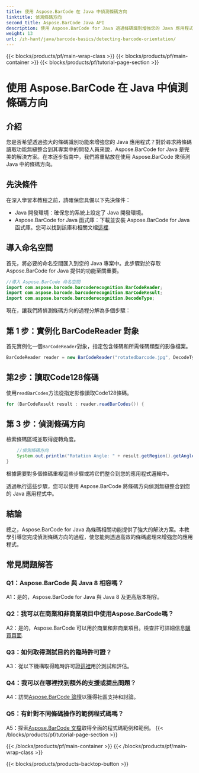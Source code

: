 ```yaml
---
title: 使用 Aspose.BarCode 在 Java 中偵測條碼方向
linktitle: 偵測條碼方向
second_title: Aspose.BarCode Java API
description: 使用 Aspose.BarCode for Java 透過條碼識別增強您的 Java 應用程式。按照我們的逐步指南輕鬆偵測條碼方向。
weight: 13
url: /zh-hant/java/barcode-basics/detecting-barcode-orientation/
---
```


{{< blocks/products/pf/main-wrap-class >}}
{{< blocks/products/pf/main-container >}}
{{< blocks/products/pf/tutorial-page-section >}}

# 使用 Aspose.BarCode 在 Java 中偵測條碼方向

## 介紹

您是否希望透過強大的條碼識別功能來增強您的 Java 應用程式？對於尋求將條碼讀取功能無縫整合到其專案中的開發人員來說，Aspose.BarCode for Java 是完美的解決方案。在本逐步指南中，我們將重點放在使用 Aspose.BarCode 來偵測 Java 中的條碼方向。

## 先決條件

在深入學習本教程之前，請確保您具備以下先決條件：

- Java 開發環境：確保您的系統上設定了 Java 開發環境。
-  Aspose.BarCode for Java 函式庫：下載並安裝 Aspose.BarCode for Java 函式庫。您可以找到該庫和相關文檔[這裡](https://releases.aspose.com/barcode/java/).

## 導入命名空間

首先，將必要的命名空間匯入到您的 Java 專案中。此步驟對於存取 Aspose.BarCode for Java 提供的功能至關重要。

```java
//導入 Aspose.BarCode 命名空間
import com.aspose.barcode.barcoderecognition.BarCodeReader;
import com.aspose.barcode.barcoderecognition.BarCodeResult;
import com.aspose.barcode.barcoderecognition.DecodeType;
```

現在，讓我們將偵測條碼方向的過程分解為多個步驟：

## 第 1 步：實例化 BarCodeReader 對象

首先實例化一個`BarCodeReader`對象，指定包含條碼和所需條碼類型的影像檔案。

```java
BarCodeReader reader = new BarCodeReader("rotatedbarcode.jpg", DecodeType.CODE_128);
```

## 第2步：讀取Code128條碼

使用`readBarCodes`方法從指定影像讀取Code128條碼。

```java
for (BarCodeResult result : reader.readBarCodes()) {
```

## 第 3 步：偵測條碼方向

檢索條碼區域並取得旋轉角度。

```java
    //偵測條碼方向
    System.out.println("Rotation Angle: " + result.getRegion().getAngle());
}
```

根據需要對多個條碼重複這些步驟或將它們整合到您的應用程式邏輯中。

透過執行這些步驟，您可以使用 Aspose.BarCode 將條碼方向偵測無縫整合到您的 Java 應用程式中。

## 結論

總之，Aspose.BarCode for Java 為條碼相關功能提供了強大的解決方案。本教學引導您完成偵測條碼方向的過程，使您能夠透過高效的條碼處理來增強您的應用程式。

## 常見問題解答

### Q1：Aspose.BarCode 與 Java 8 相容嗎？

A1：是的，Aspose.BarCode for Java 與 Java 8 及更高版本相容。

### Q2：我可以在商業和非商業項目中使用Aspose.BarCode嗎？

 A2：是的，Aspose.BarCode 可以用於商業和非商業項目。檢查許可詳細信息[購買頁面](https://purchase.aspose.com/buy).

### Q3：如何取得測試目的的臨時許可證？

A3：從以下機構取得臨時許可證[這裡](https://purchase.aspose.com/temporary-license/)用於測試和評估。

### Q4：我可以在哪裡找到額外的支援或提出問題？

 A4：訪問[Aspose.BarCode 論壇](https://forum.aspose.com/c/barcode/13)以獲得社區支持和討論。

### Q5：有針對不同條碼操作的範例程式碼嗎？

 A5：探索[Aspose.BarCode 文檔](https://reference.aspose.com/barcode/java/)取得全面的程式碼範例和範例。
{{< /blocks/products/pf/tutorial-page-section >}}

{{< /blocks/products/pf/main-container >}}
{{< /blocks/products/pf/main-wrap-class >}}

{{< blocks/products/products-backtop-button >}}
